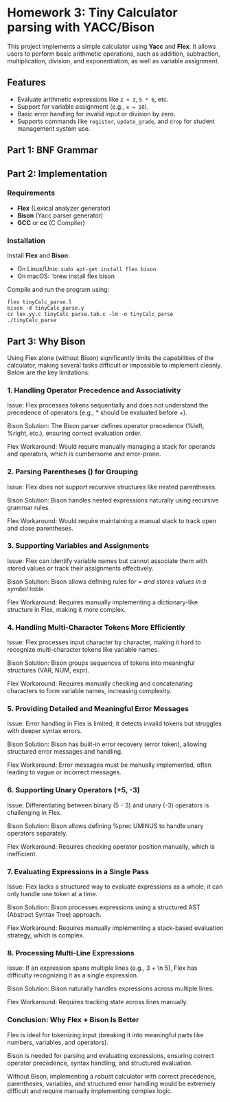 # Homework 3: Tiny Calculator parsing with YACC/Bison

This project implements a simple calculator using **Yacc** and **Flex**. It allows users to perform basic arithmetic operations, such as addition, subtraction, multiplication, division, and exponentiation, as well as variable assignment.

## Features
- Evaluate arithmetic expressions like `2 + 3`, `5 * 6`, etc.
- Support for variable assignment (e.g., `x = 10`).
- Basic error handling for invalid input or division by zero.
- Supports commands like `register`, `update_grade`, and `drop` for student management system use.

## Part 1: BNF Grammar

## Part 2: Implementation

### Requirements
- **Flex** (Lexical analyzer generator)
- **Bison** (Yacc parser generator)
- **GCC** or **cc** (C Compiler)

### Installation

Install **Flex** and **Bison**:
   - On Linux/Unix: `sudo apt-get install flex bison`
   - On macOS: `brew install flex bison

Compile and run the program using:
```
flex tinyCalc_parse.l
bison -d tinyCalc_parse.y
cc lex.yy.c tinyCalc_parse.tab.c -lm -o tinyCalc_parse
./tinyCalc_parse
```
## Part 3: Why Bison

Using Flex alone (without Bison) significantly limits the capabilities of the calculator, making several tasks difficult or impossible to implement cleanly. Below are the key limitations:

### 1. Handling Operator Precedence and Associativity

Issue: Flex processes tokens sequentially and does not understand the precedence of operators (e.g., * should be evaluated before +).

Bison Solution: The Bison parser defines operator precedence (%left, %right, etc.), ensuring correct evaluation order.

Flex Workaround: Would require manually managing a stack for operands and operators, which is cumbersome and error-prone.

### 2. Parsing Parentheses () for Grouping

Issue: Flex does not support recursive structures like nested parentheses.

Bison Solution: Bison handles nested expressions naturally using recursive grammar rules.

Flex Workaround: Would require maintaining a manual stack to track open and close parentheses.

### 3. Supporting Variables and Assignments

Issue: Flex can identify variable names but cannot associate them with stored values or track their assignments effectively.

Bison Solution: Bison allows defining rules for <VAR> = <expr> and stores values in a symbol table.

Flex Workaround: Requires manually implementing a dictionary-like structure in Flex, making it more complex.

### 4. Handling Multi-Character Tokens More Efficiently

Issue: Flex processes input character by character, making it hard to recognize multi-character tokens like variable names.

Bison Solution: Bison groups sequences of tokens into meaningful structures (VAR, NUM, expr).

Flex Workaround: Requires manually checking and concatenating characters to form variable names, increasing complexity.

### 5. Providing Detailed and Meaningful Error Messages

Issue: Error handling in Flex is limited; it detects invalid tokens but struggles with deeper syntax errors.

Bison Solution: Bison has built-in error recovery (error token), allowing structured error messages and handling.

Flex Workaround: Error messages must be manually implemented, often leading to vague or incorrect messages.

### 6. Supporting Unary Operators (+5, -3)

Issue: Differentiating between binary (5 - 3) and unary (-3) operators is challenging in Flex.

Bison Solution: Bison allows defining %prec UMINUS to handle unary operators separately.

Flex Workaround: Requires checking operator position manually, which is inefficient.

### 7. Evaluating Expressions in a Single Pass

Issue: Flex lacks a structured way to evaluate expressions as a whole; it can only handle one token at a time.

Bison Solution: Bison processes expressions using a structured AST (Abstract Syntax Tree) approach.

Flex Workaround: Requires manually implementing a stack-based evaluation strategy, which is complex.

### 8. Processing Multi-Line Expressions

Issue: If an expression spans multiple lines (e.g., 3 + \n 5), Flex has difficulty recognizing it as a single expression.

Bison Solution: Bison naturally handles expressions across multiple lines.

Flex Workaround: Requires tracking state across lines manually.

### Conclusion: Why Flex + Bison Is Better

Flex is ideal for tokenizing input (breaking it into meaningful parts like numbers, variables, and operators).

Bison is needed for parsing and evaluating expressions, ensuring correct operator precedence, syntax handling, and structured evaluation.

Without Bison, implementing a robust calculator with correct precedence, parentheses, variables, and structured error handling would be extremely difficult and require manually implementing complex logic.
